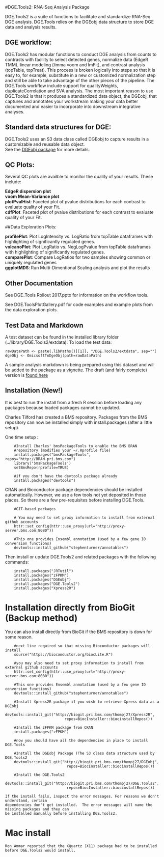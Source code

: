 #DGE.Tools2: RNA-Seq Analysis Package

DGE.Tools2 is a suite of functions to facilitate and standardize RNA-Seq DGE analysis.  DGE.Tools relies on the DGEobj data structure to store DGE data and analysis results.  


## DGE workflow:

DGE.Tools2 has modular functions to conduct DGE analysis from counts to
contrasts with facility to select detected genes, normalize data (EdgeR TMM),
linear modeling (limma voom and lmFit), and contrast analysis (topTable,
topTreat). This process is broken logically into steps so that it is easy to,
for example, substitute in a new or customized normalization step and still be
able to take advantage of the other pieces of the pipeline. The DGE.Tools
workflow include support for qualityWeights, duplicateCorrelation and SVA
analysis.  The most important reason  to use DGE.Tools2 is that it produces a
standardized data object, the DGEobj, that captures and annotates your
workstream making your data better documented and easier to incorporate into
downstream integrative analyses.

## Standard data structures for DGE:

DGE.Tools2 uses an S3 data class called DGEobj to capture results in a customizable and reusable data object.  
See the [DGEobj package](https://biogit.pri.bms.com/thompj27/DGE.Tools2) for more details.

## QC Plots:

Several QC plots are availble to monitor the quality of your results. These include:

**EdgeR dispersion plot**   
**voom Mean-Variance plot**   
**plotPvalHist**: Faceted plot of pvalue distributions for each contrast to evaluate quality of your Fit.   
**cdfPlot**: Faceted plot of pvalue distributions for each contrast to evaluate quality of your Fit.   

##Data Exploration Plots:

**profilePlot**: Plot LogIntensity vs. LogRatio from topTable dataframes with highlighting of significantly regulated genes.  
**volcanoPlot**: Plot LogRatio vs. NegLogPvalue from topTable dataframes with highlighting of significantly regulated genes.  
**comparePlot**: Compare LogRatios for two samples showing common or uniquely regulated genes  
**ggplotMDS**: Run Multi-Dimentional Scaling analysis and plot the results  


## Other Documentation

See DGE_Tools Rollout 2017.pptx for information on the workflow tools.   
  
See DGE.ToolsPlotGallery.pdf for code examples and example plots from the data exploration plots. 

## Test Data and Markdown

A test dataset can be found in the installed library folder (../library/DGE.Tools2/extdata).
To load the test data:

```
rawDataPath <- paste(.libPaths()[[1]], "/DGE.Tools2/extdata", sep="")
dgeObj <- OmicsoftToDgeObj(path=rawDataPath)
```

A sample analysis markdown is being prepared using this dataset and will be
added to the package as a vignette.  The draft (and fairly complete) version
is [found here](https://biogit.pri.bms.com/thompj27/DGE.Tools2/blob/master/vignettes/DGE.Tools2_TestWorkflow.Rmd)

## Installation (New!)

It is best to run the install from a fresh R session before loading any
packages because loaded packages cannot be updated.

Charles Tilford has created a BMS repository.  Packages from the BMS repository
can now be installed simply with install.packages (after a little setup).

One time setup :

```
    #Install Charles' bmsPackageTools to enable the BMS BRAN 
    #repository (modifies your ~/.Rprofile file)
    install.packages("bmsPackageTools", repos="http://BRAN.pri.bms.com")
    library('bmsPackageTools')
    setBmsRepo(rprofile=TRUE)

    #if you don't have the devtools package already
    install.packages("devtools")
```

CRAN and Bioconductor package dependencies should be installed automatically. 
However, we use a few tools not yet deposited in those places.  So there are a
few pre-requisites before installing DGE.Tools.

```
    #GIT-based packages

    # You may need to set proxy information to install from external github accounts
    httr::set_config(httr::use_proxy(url="http://proxy-server.bms.com:8080"))
    
    #This one provides Ensembl annotation (used by a few gene ID conversion functions)  
    devtools::install_github("stephenturner/annotables")
```

Then install or update DGE.Tools2 and related packages with the following commands:  

```
    install.packages("JRTutil")
    install.packages("zFPKM")
    install.packages("DGEobj")
    install.packages("DGE.Tools2")
    install.packages("Xpress2R")
```

# Installation directly from BioGit (Backup method)

You can also install directly from BioGit if the BMS repository is down for some
reason.

```
    #next line required so that missing Bioconductor packages will install  
    source("https://bioconductor.org/biocLite.R")

    #you may also need to set proxy information to install from external github accounts  
    httr::set_config(httr::use_proxy(url="http://proxy-server.bms.com:8080"))

    #This one provides Ensembl annotation (used by a few gene ID conversion functions)  
    devtools::install_github("stephenturner/annotables")  

    #Install Xpress2R package if you wish to retrieve Xpress data as a DGEobj  
    devtools::install_git("http://biogit.pri.bms.com/thompj27/Xpress2R",
                           repos=BiocInstaller::biocinstallRepos())   

    #Install the zFPKM package from CRAN
    install.packages("zFPKM")  
	
    #now you should have all the dependencies in place to install DGE.Tools 

    #Install the DGEobj Package (The S3 class data structure used by DGE.Tools2
    devtools::install_git("http://biogit.pri.bms.com/thompj27/DGEobj",
                            repos=BiocInstaller::biocinstallRepos())   

    #Install the DGE.Tools2
    devtools::install_git("http://biogit.pri.bms.com/thompj27/DGE.Tools2",
                            repos=BiocInstaller::biocinstallRepos()) 

```   
    If the install fails, inspect the error messages. For reasons we don't understand, certain
    dependencies don't get installed.  The error messages will name the missing packages and they can
    be installed manually before installing DGE.Tools2.

# Mac install
 
    Ron Ammar reported that the XQuartz (X11) package had to be installed before DGE.Tools2 would install.

